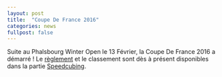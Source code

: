 ```yaml
---
layout: post
title:  "Coupe De France 2016"
categories: news
fullpost: false
---
```

Suite au Phalsbourg Winter Open le 13 Février, la Coupe De France 2016 a démarré !
Le [règlement]({{site.baseurl}}/uploads/reglementCDFDC_2016.pdf) et le classement sont dès à présent disponibles dans la partie [Speedcubing]({{site.baseurl}}/speedcubing/coupedefrance/).

